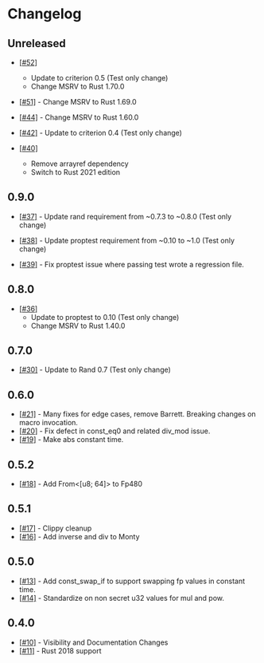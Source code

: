# Changelog

## Unreleased

- [[#52]](https://github.com/IronCoreLabs/gridiron/pull/52)
  - Update to criterion 0.5 (Test only change)
  - Change MSRV to Rust 1.70.0

- [[#51]](https://github.com/IronCoreLabs/gridiron/pull/51) - Change MSRV to Rust 1.69.0

- [[#44]](https://github.com/IronCoreLabs/gridiron/pull/44) - Change MSRV to Rust 1.60.0

- [[#42]](https://github.com/IronCoreLabs/gridiron/pull/42) - Update to criterion 0.4 (Test only change)

- [[#40]](https://github.com/IronCoreLabs/gridiron/pull/40)
  - Remove arrayref dependency
  - Switch to Rust 2021 edition

## 0.9.0

- [[#37]](https://github.com/IronCoreLabs/gridiron/pull/37) - Update rand requirement from ~0.7.3 to ~0.8.0 (Test only change)

- [[#38]](https://github.com/IronCoreLabs/gridiron/pull/38) - Update proptest requirement from ~0.10 to ~1.0 (Test only change)

- [[#39]](https://github.com/IronCoreLabs/gridiron/pull/39) - Fix proptest issue where passing test wrote a regression file.

## 0.8.0

- [[#36]](https://github.com/IronCoreLabs/gridiron/pull/36)
  - Update to proptest to 0.10 (Test only change)
  - Change MSRV to Rust 1.40.0

## 0.7.0

- [[#30]](https://github.com/IronCoreLabs/gridiron/pull/30) - Update to Rand 0.7 (Test only change)

## 0.6.0

- [[#21]](https://github.com/IronCoreLabs/gridiron/pull/21) - Many fixes for edge cases, remove Barrett. Breaking changes on macro invocation.
- [[#20]](https://github.com/IronCoreLabs/gridiron/pull/20) - Fix defect in const_eq0 and related div_mod issue.
- [[#19]](https://github.com/IronCoreLabs/gridiron/pull/19) - Make abs constant time.

## 0.5.2

- [[#18]](https://github.com/IronCoreLabs/gridiron/pull/18) - Add From<[u8; 64]> to Fp480

## 0.5.1

- [[#17]](https://github.com/IronCoreLabs/gridiron/pull/17) - Clippy cleanup
- [[#16]](https://github.com/IronCoreLabs/gridiron/pull/16) - Add inverse and div to Monty

## 0.5.0

- [[#13]](https://github.com/IronCoreLabs/gridiron/pull/13) - Add const_swap_if to support swapping fp values in constant time.
- [[#14]](https://github.com/IronCoreLabs/gridiron/pull/14) - Standardize on non secret u32 values for mul and pow.

## 0.4.0

- [[#10]](https://github.com/IronCoreLabs/gridiron/pull/10) - Visibility and Documentation Changes
- [[#11]](https://github.com/IronCoreLabs/gridiron/pull/11) - Rust 2018 support
